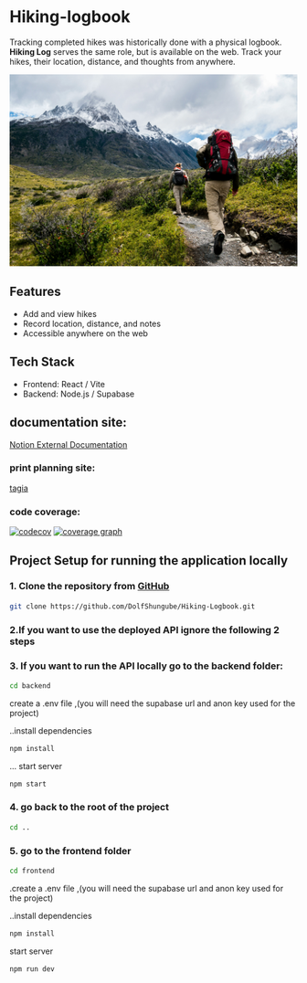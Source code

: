 # Hiking-logbook

Tracking completed hikes was historically done with a physical logbook. **Hiking Log** serves the same role, but is available on the web. Track your hikes, their location, distance, and thoughts from anywhere.

![Hiking Log Screenshot](frontend/src/assets/hiking.jpg)

## Features
- Add and view hikes
- Record location, distance, and notes
- Accessible anywhere on the web

## Tech Stack
- Frontend: React / Vite 
- Backend: Node.js / Supabase 

## documentation site:
[Notion External Documentation](https://www.notion.so/Hiking-logbook-2528687957a4803eb460fec9b6d35ae2)

### print planning site:
[tagia](https://tree.taiga.io/project/noblewolf-hiking-logbook)
### code coverage:
[![codecov](https://codecov.io/gh/DolfShungube/Hiking-Logbook/branch/master/graph/badge.svg)](https://codecov.io/gh/DolfShungube/Hiking-Logbook)
[![coverage graph](https://codecov.io/gh/DolfShungube/Hiking-Logbook/branch/master/graph/badge.svg)](https://codecov.io/gh/DolfShungube/Hiking-Logbook/graphs/sunburst.svg?token=3IHG16fCjK)

## Project Setup for running the application locally

### 1. Clone the repository from [GitHub](https://github.com/DolfShungube/Hiking-Logbook.git)

```bash
git clone https://github.com/DolfShungube/Hiking-Logbook.git
```

### 2.If you want to use the deployed API ignore the following 2 steps


### 3. If you want to run the API locally go to the backend folder:
```bash
cd backend
```
  create a .env file ,(you will need the supabase url and anon key used for the project)

  ..install dependencies
```bash
npm install
```
  ... start server
```bash
npm start
```
### 4. go back to the root of the project
```bash
cd ..
```

### 5. go to the frontend folder
```bash
cd frontend
```
.create a .env file ,(you will need the supabase url and anon key used for the project)

..install dependencies
```bash
npm install
```
 start server
```bash
npm run dev
```
